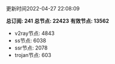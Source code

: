 更新时间2022-04-27 22:08:09

**总订阅: 241**
**总节点: 22423**
**有效节点: 13562**
- v2ray节点: 4843
- ss节点: 6038
- ssr节点: 2078
- trojan节点: 603
